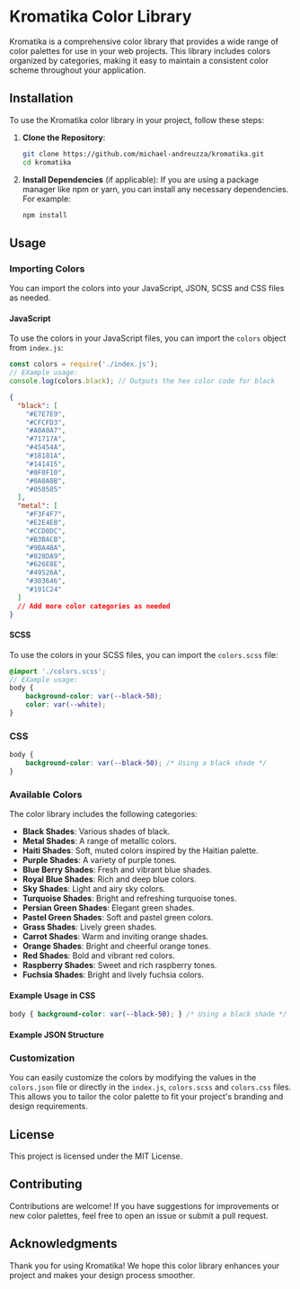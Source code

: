 # Kromatika Color Library

Kromatika is a comprehensive color library that provides a wide range of color palettes for use in your web projects. This library includes colors organized by categories, making it easy to maintain a consistent color scheme throughout your application.

## Installation

To use the Kromatika color library in your project, follow these steps:

1. **Clone the Repository**:
   ```bash
   git clone https://github.com/michael-andreuzza/kromatika.git
   cd kromatika
   ```

2. **Install Dependencies** (if applicable):
   If you are using a package manager like npm or yarn, you can install any necessary dependencies. For example:
   ```bash
   npm install
   ```

## Usage

### Importing Colors

You can import the colors into your JavaScript, JSON, SCSS and CSS files as needed.

#### JavaScript

To use the colors in your JavaScript files, you can import the `colors` object from `index.js`:
```js
const colors = require('./index.js');
// EXample usage:
console.log(colors.black); // Outputs the hex color code for black
```
```json
{
  "black": [
    "#E7E7E9",
    "#CFCFD3",
    "#A0A0A7",
    "#71717A",
    "#45454A",
    "#18181A",
    "#141415",
    "#0F0F10",
    "#0A0A0B",
    "#050505"
  ],
  "metal": [
    "#F3F4F7",
    "#E2E4EB",
    "#CCD0DC",
    "#B3BACB",
    "#9BA4BA",
    "#828DA9",
    "#626E8E",
    "#49526A",
    "#303646",
    "#191C24"
  ]
  // Add more color categories as needed
}
```

#### SCSS

To use the colors in your SCSS files, you can import the `colors.scss` file:
```scss
@import './colors.scss';
// EXample usage:
body {
    background-color: var(--black-50);
    color: var(--white);
}
```

### CSS
```css
body {
    background-color: var(--black-50); /* Using a black shade */
}
```


### Available Colors

The color library includes the following categories:

- **Black Shades**: Various shades of black.
- **Metal Shades**: A range of metallic colors.
- **Haiti Shades**: Soft, muted colors inspired by the Haitian palette.
- **Purple Shades**: A variety of purple tones.
- **Blue Berry Shades**: Fresh and vibrant blue shades.
- **Royal Blue Shades**: Rich and deep blue colors.
- **Sky Shades**: Light and airy sky colors.
- **Turquoise Shades**: Bright and refreshing turquoise tones.
- **Persian Green Shades**: Elegant green shades.
- **Pastel Green Shades**: Soft and pastel green colors.
- **Grass Shades**: Lively green shades.
- **Carrot Shades**: Warm and inviting orange shades.
- **Orange Shades**: Bright and cheerful orange tones.
- **Red Shades**: Bold and vibrant red colors.
- **Raspberry Shades**: Sweet and rich raspberry tones.
- **Fuchsia Shades**: Bright and lively fuchsia colors.

#### Example Usage in CSS

```css
body { background-color: var(--black-50); } /* Using a black shade */
```

#### Example JSON Structure



### Customization

You can easily customize the colors by modifying the values in the `colors.json` file or directly in the `index.js`, `colors.scss` and `colors.css` files.
This allows you to tailor the color palette to fit your project's branding and design requirements.

## License

This project is licensed under the MIT License. 

## Contributing

Contributions are welcome! If you have suggestions for improvements or new color palettes, feel free to open an issue or submit a pull request.

## Acknowledgments

Thank you for using Kromatika! We hope this color library enhances your project and makes your design process smoother.